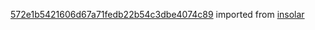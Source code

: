 [572e1b5421606d67a71fedb22b54c3dbe4074c89](https://github.com/insolar/insolar/commit/572e1b5421606d67a71fedb22b54c3dbe4074c89) imported from [insolar](https://github.com/insolar/insolar)
